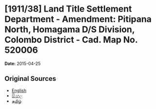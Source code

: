 # [1911/38] Land Title Settlement Department - Amendment: Pitipana North, Homagama D/S Division, Colombo District - Cad. Map No. 520006

**Date:** 2015-04-25

## Original Sources

- [English](https://documents.gov.lk/view/extra-gazettes/2015/4/1911-38_E.pdf)
- [සිංහල](https://documents.gov.lk/view/extra-gazettes/2015/4/1911-38_S.pdf)
- [தமிழ்](https://documents.gov.lk/view/extra-gazettes/2015/4/1911-38_T.pdf)
